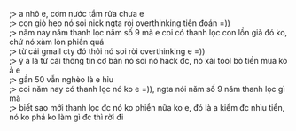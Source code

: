 ;> a nhô e, cơm nước tắm rửa chưa e<br>
;> con giò heo nó soi nick ngta ròi overthinking tiên đoán =))<br>
;> năm nay năm thanh lọc năm số 9 mà e coi có thanh lọc con lồn già đó ko, chứ nó xàm lòn phiền quá<br>
;> từ cái gmail cty đó thôi nó soi ròi overthinking e =))<br>
;> ý a là từ cái thông tin cơ bản nó soi nó hack đc, nó xài tool bỏ tiền mua ko à e<br>
;> gần 50 vẫn nghèo là e hỉu<br>
;> coi năm nay có thanh lọc nó ko e =)), ngta nói năm số 9 năm thanh lọc gì mà<br>
;> biết sao mới thanh lọc đc nó ko phiền nữa ko e, đó là a kiếm đc nhìu tiền, nó ko phá ko làm gì đc thì rời đi
